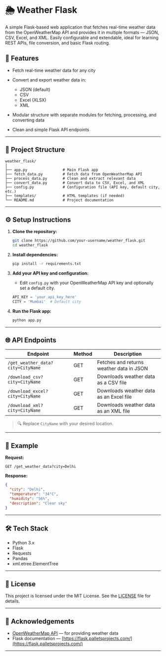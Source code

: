 # 🌦️ Weather Flask

A simple Flask-based web application that fetches real-time weather data from the OpenWeatherMap API and provides it in multiple formats — JSON, CSV, Excel, and XML. Easily configurable and extendable, ideal for learning REST APIs, file conversion, and basic Flask routing.


## 🚀 Features

* Fetch real-time weather data for any city
* Convert and export weather data in:

  * JSON (default)
  * CSV
  * Excel (XLSX)
  * XML
* Modular structure with separate modules for fetching, processing, and converting data
* Clean and simple Flask API endpoints

---

## 📁 Project Structure

```
weather_flask/
│
├── app.py                # Main Flask app
├── fetch_data.py         # Fetch data from OpenWeatherMap API
├── process_data.py       # Clean and extract relevant data
├── convert_data.py       # Convert data to CSV, Excel, and XML
├── config.py             # Configuration file (API key, default city, etc.)
├── templates/            # HTML templates (if needed)
└── README.md             # Project documentation
```

---

## ⚙️ Setup Instructions

1. **Clone the repository:**

   ```bash
   git clone https://github.com/your-username/weather_flask.git
   cd weather_flask
   ```

2. **Install dependencies:**

   ```bash
   pip install -r requirements.txt
   ```

3. **Add your API key and configuration:**

   * Edit `config.py` with your OpenWeatherMap API key and optionally set a default city.

   ```python
   API_KEY = 'your_api_key_here'
   CITY = 'Mumbai'  # Default city
   ```

4. **Run the Flask app:**

   ```bash
   python app.py
   ```

---

## 🌐 API Endpoints

| Endpoint                          | Method | Description                              |
| --------------------------------- | ------ | ---------------------------------------- |
| `/get_weather_data?city=CityName` | GET    | Fetches and returns weather data in JSON |
| `/download_csv?city=CityName`     | GET    | Downloads weather data as a CSV file     |
| `/download_excel?city=CityName`   | GET    | Downloads weather data as an Excel file  |
| `/download_xml?city=CityName`     | GET    | Downloads weather data as an XML file    |

> 🔍 Replace `CityName` with your desired location.

---

## 🧪 Example

**Request:**

```
GET /get_weather_data?city=Delhi
```

**Response:**

```json
{
  "city": "Delhi",
  "temperature": "34°C",
  "humidity": "56%",
  "description": "Clear sky"
}
```

---

## 🛠 Tech Stack

* Python 3.x
* Flask
* Requests
* Pandas
* xml.etree.ElementTree

---

## 📄 License

This project is licensed under the MIT License. See the [LICENSE](LICENSE) file for details.

---

## 🙌 Acknowledgements

* [OpenWeatherMap API](https://openweathermap.org/api) — for providing weather data
* Flask documentation — [https://flask.palletsprojects.com/](https://flask.palletsprojects.com/)

---

